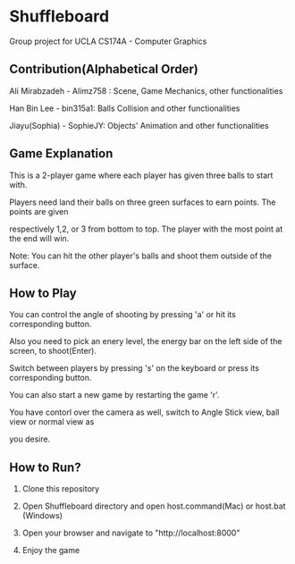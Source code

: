 # Shuffleboard
Group project for UCLA CS174A - Computer Graphics


## Contribution(Alphabetical Order)

Ali Mirabzadeh - Alimz758 : Scene, Game Mechanics, other functionalities

Han Bin Lee - bin315a1: Balls Collision and other functionalities

Jiayu(Sophia) - SophieJY: Objects' Animation and other functionalities

## Game Explanation

This is a 2-player game where each player has given three balls to start with.

Players need land their balls on three green surfaces to earn points. The points are given 

respectively 1,2, or 3 from bottom to top.  The player with the most point at the end will win.

Note: You can hit the other player's balls and shoot them outside of the surface.

## How to Play
    
You can control the angle of shooting by pressing 'a' or hit its corresponding button.
    
Also you need to pick an enery level, the energy bar on the left side of the screen, to shoot(Enter). 
    
Switch between players by pressing 's' on the keyboard or press its corresponding button.
    
You can also start a new game by restarting the game 'r'.
    
You have contorl over the camera as well, switch to Angle Stick view, ball view or normal view as 

you desire.


## How to Run?

1. Clone this repository 

2. Open Shuffleboard directory and open host.command(Mac) or host.bat (Windows) 

3. Open your browser and navigate to "http://localhost:8000"

4. Enjoy the game


    

